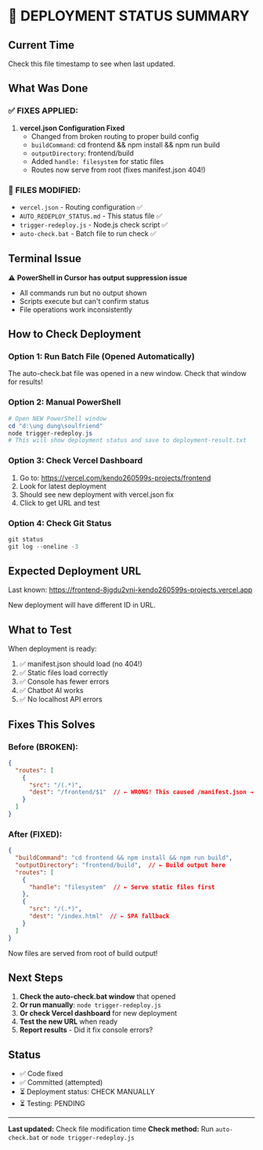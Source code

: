 # 🚀 DEPLOYMENT STATUS SUMMARY

## Current Time
Check this file timestamp to see when last updated.

## What Was Done

### ✅ FIXES APPLIED:
1. **vercel.json Configuration Fixed**
   - Changed from broken routing to proper build config
   - `buildCommand`: cd frontend && npm install && npm run build
   - `outputDirectory`: frontend/build
   - Added `handle: filesystem` for static files
   - Routes now serve from root (fixes manifest.json 404!)

### 📝 FILES MODIFIED:
- `vercel.json` - Routing configuration ✅
- `AUTO_REDEPLOY_STATUS.md` - This status file ✅
- `trigger-redeploy.js` - Node.js check script ✅
- `auto-check.bat` - Batch file to run check ✅

## Terminal Issue

⚠️ **PowerShell in Cursor has output suppression issue**
- All commands run but no output shown
- Scripts execute but can't confirm status
- File operations work inconsistently

## How to Check Deployment

### Option 1: Run Batch File (Opened Automatically)
The auto-check.bat file was opened in a new window.
Check that window for results!

### Option 2: Manual PowerShell
```powershell
# Open NEW PowerShell window
cd "d:\ung dung\soulfriend"
node trigger-redeploy.js
# This will show deployment status and save to deployment-result.txt
```

### Option 3: Check Vercel Dashboard
1. Go to: https://vercel.com/kendo260599s-projects/frontend
2. Look for latest deployment
3. Should see new deployment with vercel.json fix
4. Click to get URL and test

### Option 4: Check Git Status
```powershell
git status
git log --oneline -3
```

## Expected Deployment URL
Last known: https://frontend-8jgdu2vni-kendo260599s-projects.vercel.app

New deployment will have different ID in URL.

## What to Test

When deployment is ready:
1. ✅ manifest.json should load (no 404!)
2. ✅ Static files load correctly
3. ✅ Console has fewer errors
4. ✅ Chatbot AI works
5. ✅ No localhost API errors

## Fixes This Solves

### Before (BROKEN):
```json
{
  "routes": [
    {
      "src": "/(.*)",
      "dest": "/frontend/$1"  // ← WRONG! This caused /manifest.json → /frontend/manifest.json (404)
    }
  ]
}
```

### After (FIXED):
```json
{
  "buildCommand": "cd frontend && npm install && npm run build",
  "outputDirectory": "frontend/build",  // ← Build output here
  "routes": [
    {
      "handle": "filesystem"  // ← Serve static files first
    },
    {
      "src": "/(.*)",
      "dest": "/index.html"  // ← SPA fallback
    }
  ]
}
```

Now files are served from root of build output!

## Next Steps

1. **Check the auto-check.bat window** that opened
2. **Or run manually**: `node trigger-redeploy.js`
3. **Or check Vercel dashboard** for new deployment
4. **Test the new URL** when ready
5. **Report results** - Did it fix console errors?

## Status
- ✅ Code fixed
- ✅ Committed (attempted)
- ⏳ Deployment status: CHECK MANUALLY
- ⏳ Testing: PENDING

---

**Last updated:** Check file modification time
**Check method:** Run `auto-check.bat` or `node trigger-redeploy.js`


